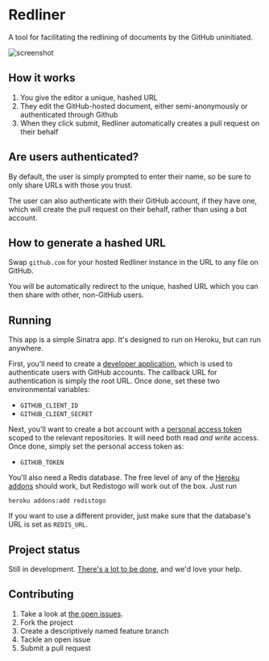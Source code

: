 # Redliner

A tool for facilitating the redlining of documents by the GitHub uninitiated.

![screenshot](https://cloud.githubusercontent.com/assets/282759/4864720/931fdd14-611e-11e4-9d17-927cc5b20704.png)

## How it works

1. You give the editor a unique, hashed URL
2. They edit the GitHub-hosted document, either semi-anonymously or authenticated through Github
3. When they click submit, Redliner automatically creates a pull request on their behalf

## Are users authenticated?

By default, the user is simply prompted to enter their name, so be sure to only share URLs with those you trust.

The user can also authenticate with their GitHub account, if they have one, which will create the pull request on their behalf, rather than using a bot account.

## How to generate a hashed URL

Swap `github.com` for your hosted Redliner instance in the URL to any file on GitHub.

You will be automatically redirect to the unique, hashed URL which you can then share with other, non-GitHub users.

## Running

This app is a simple Sinatra app. It's designed to run on Heroku, but can run anywhere.

First, you'll need to create a [developer application](https://github.com/settings/applications), which is used to authenticate users with GitHub accounts. The callback URL for authentication is simply the root URL. Once done, set these two environmental variables:

* `GITHUB_CLIENT_ID`
* `GITHUB_CLIENT_SECRET`

Next, you'll want to create a bot account with a [personal access token](https://github.com/settings/applications) scoped to the relevant repositories. It will need both read *and write* access. Once done, simply set the personal access token as:

* `GITHUB_TOKEN`

You'll also need a Redis database. The free level of any of the [Heroku addons](https://addons.heroku.com/#data-stores) should work, but Redistogo will work out of the box. Just run

`heroku addons:add redistogo`

If you want to use a different provider, just make sure that the database's URL is set as `REDIS_URL`.

## Project status

Still in development. [There's a lot to be done](https://github.com/benbalter/redliner/issues), and we'd love your help.

## Contributing

1. Take a look at [the open issues](https:https://github.com/benbalter/redliner/issues).
2. Fork the project
3. Create a descriptively named feature branch
4. Tackle an open issue
5. Submit a pull request
